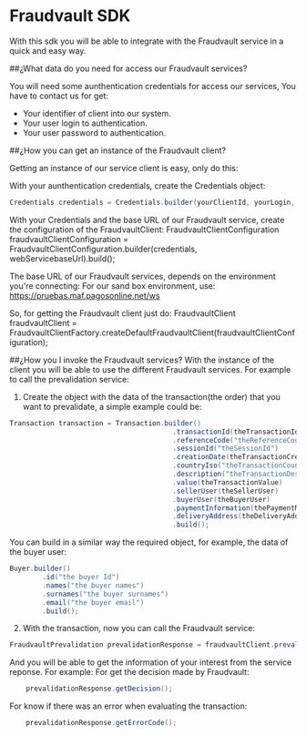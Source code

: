 # Fraudvault SDK #

With this sdk you will be able to integrate with the Fraudvault service in a quick and easy way.
 
##¿What data do you need for access our Fraudvault services?

You will need some aunthentication credentials for access our services, You have to contact us for get:
* Your identifier of client into our system.
* Your user login to authentication.
* Your user password to authentication.

##¿How you can get an instance of the Fraudvault client?

Getting an instance of our service client is easy, only do this:

With your aunthentication credentials, create the Credentials object:
```java
Credentials credentials = Credentials.builder(yourClientId, yourLogin, yourPassword).build();
```

With your Credentials and the base URL of our Fraudvault service, create the configuration of the FraudvaultClient:
FraudvaultClientConfiguration fraudvaultClientConfiguration = FraudvaultClientConfiguration.builder(credentials, webServicebaseUrl).build();

The base URL of our Fraudvault services, depends on the environment you're connecting:
For our sand box environment, use: https://pruebas.maf.pagosonline.net/ws

So, for getting the Fraudvault client just do:
FraudvaultClient fraudvaultClient = FraudvaultClientFactory.createDefaultFraudvaultClient(fraudvaultClientConfiguration);

##¿How you I invoke the Fraudvault services?
With the instance of the client you will be able to use the different Fraudvault services. For example to call the prevalidation service:

1. Create the object with the data of the transaction(the order) that you want to prevalidate, a simple example could be:
```java
Transaction transaction = Transaction.builder()
										.transactionId(theTransactionId)
										.referenceCode("theReferenceCode")
										.sessionId("theSessionId")
										.creationDate(theTransactionCreationDate)
										.countryIso("theTransactionCountryIsoCode")
										.description("theTransactionDescription")
										.value(theTransactionValue)
										.sellerUser(theSellerUser)
										.buyerUser(theBuyerUser)
										.paymentInformation(thePaymentMethod)
										.deliveryAddress(theDeliveryAddress)
										.build();
```
You can build in a similar way the required object, for example, the data of the buyer user:
```java
Buyer.builder()
		.id("the buyer Id")
		.names("the buyer names")
		.surnames("the buyer surnames")
		.email("the buyer email")
		.build();
```		
2. With the transaction, now you can call the Fraudvault service:
```java
FraudvaultPrevalidation prevalidationResponse = fraudvaultClient.prevalidate(transaction);
```
And you will be able to get the information of your interest from the service reponse. 
For example:
For get the decision made by Fraudvault:
```java
	prevalidationResponse.getDecision();
```
For know if there was an error when evaluating the transaction:
```java
	prevalidationResponse.getErrorCode();
```
